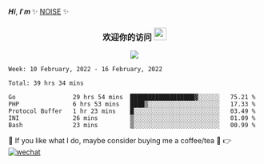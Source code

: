 

𝑯𝒊, 𝑰'𝒎 ✨ [NOISE](https://noisework.cn) ✨



<h3 align="center">
    欢迎你的访问
    <img src="https://media.giphy.com/media/hvRJCLFzcasrR4ia7z/giphy.gif" width="25px">
</h3>

<p align="center">
    <img src="https://readme-typing-svg.herokuapp.com?color=e65e2a&width=380&height=45&lines=在这里你能找到我自己或喜欢的一些项目">
</p>

```text
Week: 10 February, 2022 - 16 February, 2022

Total: 39 hrs 34 mins

Go                29 hrs 54 mins  ██████████████████▓░░░░░░   75.21 % 
PHP               6 hrs 53 mins   ████▒░░░░░░░░░░░░░░░░░░░░   17.33 % 
Protocol Buffer   1 hr 23 mins    █░░░░░░░░░░░░░░░░░░░░░░░░   03.49 % 
INI               26 mins         ▒░░░░░░░░░░░░░░░░░░░░░░░░   01.09 % 
Bash              23 mins         ▒░░░░░░░░░░░░░░░░░░░░░░░░   00.99 % 
```



💖 If you like what I do, maybe consider buying me a coffee/tea 🥺 👉 <a href="https://cdn.jsdelivr.net/gh/rcy1314/tuchuang@main/NV/weixin.2bpsvylas13w.jpg" target="_blank"><img alt="wechat" src="https://img.shields.io/badge/Wechat-5fcd72.svg?logo=wechat&logoColor=white" /></a> 